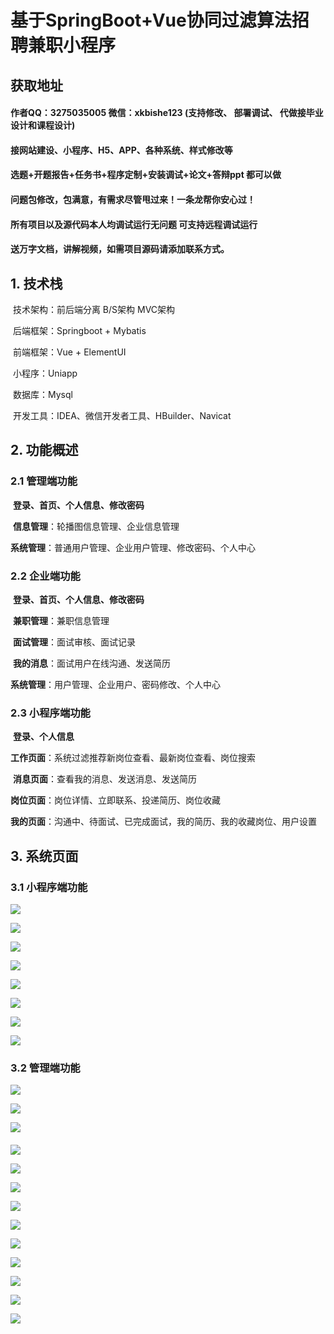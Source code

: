 # 基于SpringBoot+Vue协同过滤算法招聘兼职小程序

## 获取地址

#### 作者QQ：3275035005 微信：xkbishe123 (支持修改、 部署调试、 代做接毕业设计和课程设计)

#### 接网站建设、小程序、H5、APP、各种系统、样式修改等

#### 选题+开题报告+任务书+程序定制+安装调试+论文+答辩ppt 都可以做

#### 问题包修改，包满意，有需求尽管甩过来！一条龙帮你安心过！

#### 所有项目以及源代码本人均调试运行无问题 可支持远程调试运行

#### 送万字文档，讲解视频，如需项目源码请添加联系方式。

## 1. 技术栈

​	技术架构：前后端分离     B/S架构    MVC架构

​	后端框架：Springboot + Mybatis

​	前端框架：Vue + ElementUI

​	小程序：Uniapp

​	数据库：Mysql

​	开发工具：IDEA、微信开发者工具、HBuilder、Navicat 

## 2. 功能概述

### 2.1 **管理端功能**

​	**登录、首页、个人信息、修改密码**

​	**信息管理**：轮播图信息管理、企业信息管理

​	**系统管理**：普通用户管理、企业用户管理、修改密码、个人中心

### 2.2 **企业端功能**

​	**登录、首页、个人信息、修改密码**

​	**兼职管理**：兼职信息管理

​	**面试管理**：面试审核、面试记录

​	**我的消息**：面试用户在线沟通、发送简历

​	**系统管理**：用户管理、企业用户、密码修改、个人中心

### 2.3 **小程序端功能**

​	**登录、个人信息**

​	**工作页面**：系统过滤推荐新岗位查看、最新岗位查看、岗位搜索

​	**消息页面**：查看我的消息、发送消息、发送简历

​	**岗位页面**：岗位详情、立即联系、投递简历、岗位收藏

​	**我的页面**：沟通中、待面试、已完成面试，我的简历、我的收藏岗位、用户设置

## 3. 系统页面

### 3.1 **小程序端功能**



![](image/16.png)

![](image/19.png)

![](image/20.png)



![](image/32.png)

![](image/21.png)



![](image/22.png)

![](image/23.png)



![](image/24.png)





### 3.2 管理端功能

![](image/1.png)

![](image/2.png)

![](image/3.png)

#### 

![](image/5.png)



![](image/10.png)

![](image/9.png)

![](image/6.png)

![](image/12.png)



![](image/7.png)

![](image/11.png)

![](image/14.png)

![](image/4.png)

![](image/8.png)

